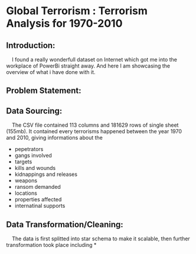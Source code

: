 # **Global Terrorism :** Terrorism Analysis for 1970-2010
## Introduction:
&nbsp;&nbsp;&nbsp;&nbsp;I found a really wonderfull dataset on Internet which got me into the workplace of PowerBi straight away. And here I am showcasing the overview of what i have done with it.
## Problem Statement:

## Data Sourcing:
&nbsp;&nbsp;&nbsp;&nbsp;The CSV file contained 113 columns and 181629 rows of single sheet (155mb). It contained every terrorisms happened between the year 1970 and 2010, giving informations about the
  
  - pepetrators
  - gangs involved
  - targets
  - kills and wounds
  - kidnappings and releases
  - weapons
  - ransom demanded
  - locations
  - properties affected
  - internatinal supports
## Data Transformation/Cleaning:
&nbsp;&nbsp;&nbsp;&nbsp;The data is first splitted into star schema to make it scalable, then further transformation took place including
* 
